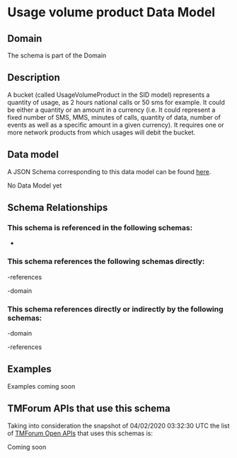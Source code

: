 # Usage volume product Data Model

## Domain

The  schema is part of the  Domain

## Description

A bucket (called UsageVolumeProduct in the SID model) represents a quantity of usage, as 2 hours national calls or 50 sms for example. It could be either a quantity or an amount in a currency (i.e. It could represent a fixed number of SMS, MMS, minutes of calls, quantity of data, number of events as well as a specific amount in a given currency). It requires one or more network products from which usages will debit the bucket.

## Data model

A JSON Schema corresponding to this data model can be found
[here](https://github.com/tmforum-rand/schemas/blob/candidates/Product/UsageVolumeProduct.schema.json).

No Data Model yet

## Schema Relationships

### This schema is referenced in the following schemas:

-

### This schema references the following schemas directly:

-references

-domain

### This schema references directly or indirectly by the following schemas:

-domain

-references



## Examples

Examples coming soon

## TMForum APIs that use this schema

Taking into consideration the snapshot of 04/02/2020 03:32:30 UTC the list of [TMForum Open APIs](https://www.tmforum.org/open-apis/) that uses this schemas is:

Coming soon